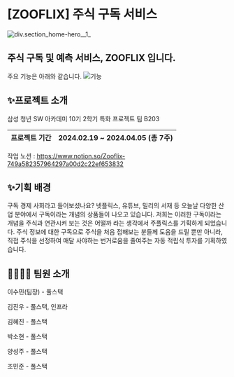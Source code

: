 #  [ZOOFLIX] 주식 구독 서비스
![div.section_home-hero__1_](/uploads/e3ae7cc0243d12bb0ff9c7c807eb0d2e/div.section_home-hero__1_.png)


## 주식 구독 및 예측 서비스, ZOOFLIX 입니다.
주요 기능은 아래와 같습니다.
![기능](/uploads/de7bc9a9b014564c94516d5cb36132ce/기능.png)


## ✨프로젝트 소개
삼성 청년 SW 아카데미 10기 2학기 특화 프로젝트 팀 B203

| 프로젝트 기간 | 2024.02.19 ~ 2024.04.05 (총 7주) |
| --- | --- |

작업 노션 : https://www.notion.so/Zooflix-749a582357964297a00d2c22ef653832

## ✨기획 배경
구독 경제 사회라고 들어보셨나요? 넷플릭스, 유튜브, 밀리의 서재 등 오늘날 다양한 산업 분야에서 구독이라는 개념의 상품들이 나오고 있습니다. 저희는 이러한 구독이라는 개념을 주식과 연관시켜 보는 것은 어떨까 라는 생각에서 주플릭스를 기획하게 되었습니다.
주식 정보에 대한 구독으로 주식을 처음 접해보는 분들께 도움을 드릴 뿐만 아니라,
직접 주식을 선정하여 매달 사야하는 번거로움을 줄여주는 자동 적립식 투자를 기획하였습니다.


## 👨‍👩‍👧‍👦 팀원 소개
이수민(팀장) - 풀스택

김진우 - 풀스택, 인프라

김혜진 - 풀스택

박소현 - 풀스택

양성주 - 풀스택

조민준 - 풀스택
